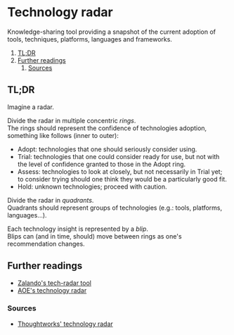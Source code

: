 # Technology radar

Knowledge-sharing tool providing a snapshot of the current adoption of tools, techniques, platforms, languages and
frameworks.

1. [TL;DR](#tldr)
1. [Further readings](#further-readings)
   1. [Sources](#sources)

## TL;DR

Imagine a radar.

Divide the radar in multiple concentric _rings_.<br/>
The rings should represent the confidence of technologies adoption, something like follows (inner to outer):

- Adopt: technologies that one should seriously consider using.
- Trial: technologies that one could consider ready for use, but not with the level of confidence granted to those in
  the Adopt ring.
- Assess: technologies to look at closely, but not necessarily in Trial yet; to consider trying should one think they
  would be a particularly good fit.
- Hold: unknown technologies; proceed with caution.

Divide the radar in _quadrants_.<br/>
Quadrants should represent groups of technologies (e.g.: tools, platforms, languages…).

Each technology insight is represented by a _blip_.<br/>
Blips can (and in time, should) move between rings as one's recommendation changes.

<!-- Uncomment if used
<details>
  <summary>Installation and configuration</summary>

```sh
```

</details>
-->

<!-- Uncomment if used
<details>
  <summary>Usage</summary>

```sh
```

</details>
-->

<!-- Uncomment if used
<details>
  <summary>Real world use cases</summary>

```sh
```

</details>
-->

## Further readings

- [Zalando's tech-radar tool]
- [AOE's technology radar]

### Sources

- [Thoughtworks' technology radar]

<!--
  Reference
  ═╬═Time══
  -->

<!-- In-article sections -->
<!-- Knowledge base -->
<!-- Files -->
<!-- Upstream -->
<!-- Others -->
[aoe's technology radar]: https://github.com/AOEpeople/aoe_technology_radar
[thoughtworks' technology radar]: https://www.thoughtworks.com/radar
[zalando's tech-radar tool]: https://github.com/zalando/tech-radar
